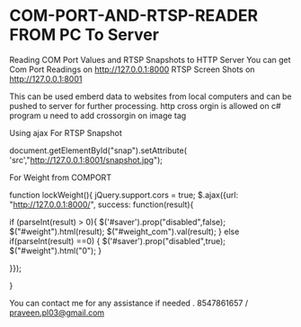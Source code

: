 # COM-PORT-AND-RTSP-READER FROM PC To Server
Reading COM Port Values and RTSP Snapshots to HTTP Server
You can get 
Com Port Readings on http://127.0.0.1:8000
RTSP Screen Shots on http://127.0.0.1:8001

This can be used emberd data to websites from local computers and can be pushed to server for further processing.
http cross orgin is allowed on c# program 
u need to add crossorgin on image tag 

Using ajax 
For RTSP Snapshot


document.getElementById("snap").setAttribute(
        'src',"http://127.0.0.1:8001/snapshot.jpg");
        
        
 For Weight from COMPORT   
 
 
 function lockWeight(){
         jQuery.support.cors = true;
          $.ajax({url: "http://127.0.0.1:8000/", success:   function(result){

if (parseInt(result) > 0){
  $('#saver').prop("disabled",false);
      $("#weight").html(result);
     $("#weight_com").val(result);
}
 else if(parseInt(result) ==0)
             {
             $('#saver').prop("disabled",true);
             $("#weight").html("0");
              }
              
  }});


}


You can contact me for any assistance if needed . 8547861657 / praveen.pl03@gmail.com
